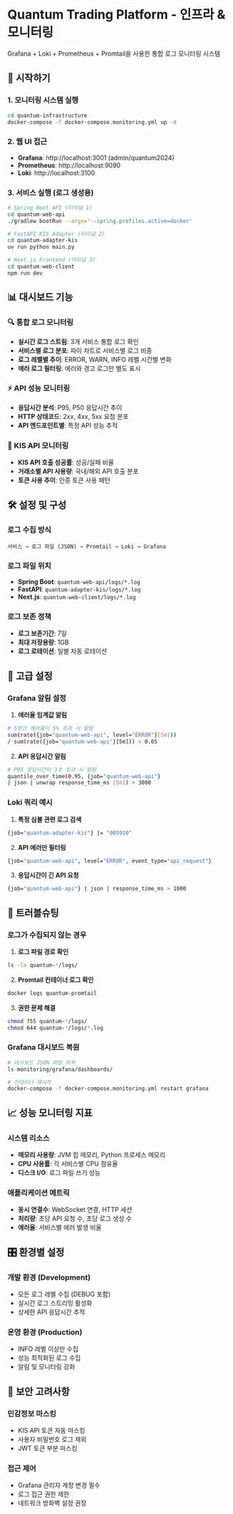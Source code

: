 # Quantum Trading Platform - 인프라 & 모니터링

Grafana + Loki + Prometheus + Promtail을 사용한 통합 로그 모니터링 시스템

## 🚀 시작하기

### 1. 모니터링 시스템 실행

```bash
cd quantum-infrastructure
docker-compose -f docker-compose.monitoring.yml up -d
```

### 2. 웹 UI 접근

- **Grafana**: http://localhost:3001 (admin/quantum2024)
- **Prometheus**: http://localhost:9090
- **Loki**: http://localhost:3100

### 3. 서비스 실행 (로그 생성용)

```bash
# Spring Boot API (터미널 1)
cd quantum-web-api
./gradlew bootRun --args='--spring.profiles.active=docker'

# FastAPI KIS Adapter (터미널 2)  
cd quantum-adapter-kis
uv run python main.py

# Next.js Frontend (터미널 3)
cd quantum-web-client
npm run dev
```

## 📊 대시보드 기능

### 🔍 통합 로그 모니터링
- **실시간 로그 스트림**: 3개 서비스 통합 로그 확인
- **서비스별 로그 분포**: 파이 차트로 서비스별 로그 비중
- **로그 레벨별 추이**: ERROR, WARN, INFO 레벨 시간별 변화
- **에러 로그 필터링**: 에러와 경고 로그만 별도 표시

### ⚡ API 성능 모니터링
- **응답시간 분석**: P95, P50 응답시간 추이
- **HTTP 상태코드**: 2xx, 4xx, 5xx 요청 분포
- **API 엔드포인트별**: 특정 API 성능 추적

### 🎯 KIS API 모니터링
- **KIS API 호출 성공률**: 성공/실패 비율
- **거래소별 API 사용량**: 국내/해외 API 호출 분포
- **토큰 사용 추이**: 인증 토큰 사용 패턴

## 🛠️ 설정 및 구성

### 로그 수집 방식
```
서비스 → 로그 파일 (JSON) → Promtail → Loki → Grafana
```

### 로그 파일 위치
- **Spring Boot**: `quantum-web-api/logs/*.log`
- **FastAPI**: `quantum-adapter-kis/logs/*.log`
- **Next.js**: `quantum-web-client/logs/*.log`

### 로그 보존 정책
- **로그 보존기간**: 7일
- **최대 저장용량**: 1GB
- **로그 로테이션**: 일별 자동 로테이션

## 🔧 고급 설정

### Grafana 알림 설정

1. **에러율 임계값 알림**
```bash
# 5분간 에러율이 5% 초과 시 알림
sum(rate({job="quantum-web-api", level="ERROR"}[5m])) 
/ sum(rate({job="quantum-web-api"}[5m])) > 0.05
```

2. **API 응답시간 알림**
```bash
# P95 응답시간이 3초 초과 시 알림
quantile_over_time(0.95, {job="quantum-web-api"} 
| json | unwrap response_time_ms [5m]) > 3000
```

### Loki 쿼리 예시

1. **특정 심볼 관련 로그 검색**
```bash
{job="quantum-adapter-kis"} |= "005930"
```

2. **API 에러만 필터링**
```bash
{job="quantum-web-api", level="ERROR", event_type="api_request"}
```

3. **응답시간이 긴 API 요청**
```bash
{job="quantum-web-api"} | json | response_time_ms > 1000
```

## 🚨 트러블슈팅

### 로그가 수집되지 않는 경우

1. **로그 파일 경로 확인**
```bash
ls -la quantum-*/logs/
```

2. **Promtail 컨테이너 로그 확인**
```bash
docker logs quantum-promtail
```

3. **권한 문제 해결**
```bash
chmod 755 quantum-*/logs/
chmod 644 quantum-*/logs/*.log
```

### Grafana 대시보드 복원

```bash
# 대시보드 JSON 파일 위치
ls monitoring/grafana/dashboards/

# 컨테이너 재시작
docker-compose -f docker-compose.monitoring.yml restart grafana
```

## 📈 성능 모니터링 지표

### 시스템 리소스
- **메모리 사용량**: JVM 힙 메모리, Python 프로세스 메모리
- **CPU 사용률**: 각 서비스별 CPU 점유율
- **디스크 I/O**: 로그 파일 쓰기 성능

### 애플리케이션 메트릭
- **동시 연결수**: WebSocket 연결, HTTP 세션
- **처리량**: 초당 API 요청 수, 초당 로그 생성 수
- **에러율**: 서비스별 에러 발생 비율

## 🎛️ 환경별 설정

### 개발 환경 (Development)
- 모든 로그 레벨 수집 (DEBUG 포함)
- 실시간 로그 스트리밍 활성화
- 상세한 API 응답시간 추적

### 운영 환경 (Production)
- INFO 레벨 이상만 수집
- 성능 최적화된 로그 수집
- 알림 및 모니터링 강화

## 🔐 보안 고려사항

### 민감정보 마스킹
- KIS API 토큰 자동 마스킹
- 사용자 비밀번호 로그 제외
- JWT 토큰 부분 마스킹

### 접근 제어
- Grafana 관리자 계정 변경 필수
- 로그 접근 권한 제한
- 네트워크 방화벽 설정 권장